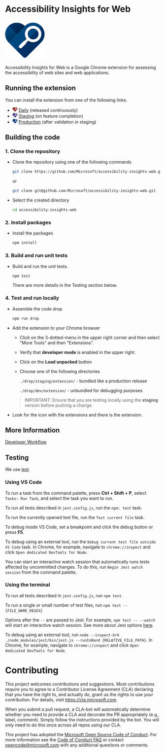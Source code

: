 <!--
Copyright (c) Microsoft Corporation. All rights reserved.
Licensed under the MIT License.
-->
# Accessibility Insights for Web

![Product Logo](./src/icons/brand/blue/brand-blue-128px.png)

Accessibility Insights for Web is a Google Chrome extension for assessing the accessibility of web sites and web applications.
## Running the extension
You can install the extension from one of the following links.
- ![Daily Logo](./src/icons/brand/red/brand-red-16px.png) [Daily](https://chrome.google.com/webstore/detail/hbcplehnakffdldhldncjlnbpfgogbem) (released continuously)
- ![Staging Logo](./src/icons/brand/violet/brand-violet-16px.png) [Staging](https://chrome.google.com/webstore/detail/nnmjfbmebeckhpejobgjjjnchlljiagp) (on feature completion)
- ![Production Logo](./src/icons/brand/blue/brand-blue-16px.png) [Production](https://chrome.google.com/webstore/detail/pbjjkligggfmakdaogkfomddhfmpjeni) (after validation in staging)
## Building the code
### 1. Clone the repository
- Clone the repository using one of the following commands
  ``` bash
  git clone https://github.com/Microsoft/accessibility-insights-web.git
  ```
  or
  ``` bash
  git clone git@github.com:Microsoft/accessibility-insights-web.git
  ```
- Select the created directory
  ``` bash
  cd accessibility-insights-web
  ```
### 2. Install packages
- Install the packages
  ``` bash
  npm install
  ```

### 3. Build and run unit tests
- Build and run the unit tests.
  ``` bash
  npm test
  ```
  There are more details in the Testing section below.
### 4. Test and run locally
- Assemble the code drop
  ``` bash
  npm run drop
  ```
- Add the extension to your Chrome browser
  - Click on the 3-dotted-menu in the upper right corner and then select "More Tools" and then "Extensions".
  - Verify that **developer mode** is enabled in the upper right.
  - Click on the **Load unpacked** button
  - Choose one of the following directories

    `./drop/staging/extension/` - bundled like a production release

    `./drop/dev/extension/` - unbundled for debugging purposes

  > IMPORTANT: Ensure that you are testing locally using the **staging** version before pushing a change.

- Look for the icon with the extensions and there is the extension.
## More Information

  [Developer Workflow](./docs/workflow.md)

## Testing
We use [jest](https://github.com/facebook/jest).
### Using VS Code
To run a task from the command palette, press **Ctrl + Shift + P**, select `Tasks: Run Task`, and select the task you want to run.

To run all tests described in `jest.config.js`, run the `npm: test` task.

To run the currently opened test file, run the `Test current file` task.

To debug inside VS Code, set a breakpoint and click the debug button or press **F5**.

To debug using an external tool, run the `Debug current test file outside VS Code` task. In Chrome, for example, navigate to `chrome://inspect` and click `Open dedicated DevTools for Node`.

You can start an interactive watch session that automatically runs tests affected by uncommitted changes. To do this, run `Begin Jest watch session` from the command palette.

### Using the terminal

To run all tests described in `jest.config.js`, run `npm test`.

To run a single or small number of test files, run `npm test -- {FILE_NAME_REGEX}`

Options after the `--` are passed to Jest. For example, `npm test -- --watch` will start an interactive watch session. See more about Jest options [here](https://jestjs.io/docs/en/cli.html).

To debug using an external tool, run `node --inspect-brk ./node_modules/jest/bin/jest.js --runInBand {RELATIVE_FILE_PATH}`. In Chrome, for example, navigate to `chrome://inspect` and click `Open dedicated DevTools for Node`.

# Contributing

This project welcomes contributions and suggestions.  Most contributions require you to agree to a
Contributor License Agreement (CLA) declaring that you have the right to, and actually do, grant us
the rights to use your contribution. For details, visit https://cla.microsoft.com.

When you submit a pull request, a CLA-bot will automatically determine whether you need to provide
a CLA and decorate the PR appropriately (e.g., label, comment). Simply follow the instructions
provided by the bot. You will only need to do this once across all repos using our CLA.

This project has adopted the [Microsoft Open Source Code of Conduct](https://opensource.microsoft.com/codeofconduct/).
For more information see the [Code of Conduct FAQ](https://opensource.microsoft.com/codeofconduct/faq/) or
contact [opencode@microsoft.com](mailto:opencode@microsoft.com) with any additional questions or comments.